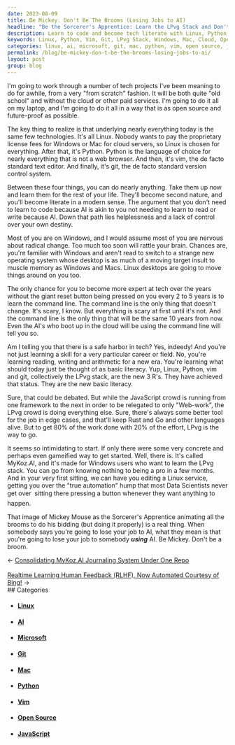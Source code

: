 ```yaml
---
date: 2023-08-09
title: Be Mickey. Don't Be The Brooms (Losing Jobs to AI)
headline: "Be the Sorcerer's Apprentice: Learn the LPvg Stack and Don't Lose Your Job to AI!"
description: Learn to code and become tech literate with Linux, Python, vim, and git. Don't be a victim of AI - be Mickey Mouse and animate the brooms to do your bidding! MyKoz.AI is an easy and gameified way to get started and become a pro in a few months.
keywords: Linux, Python, Vim, Git, LPvg Stack, Windows, Mac, Cloud, Open Source, Future-Proof, Command Line, AI, JavaScript, Rust, Go, MyKoz.AI, Sorcerer's Apprentice, Mickey Mouse, Automation, Data Scientists
categories: linux, ai, microsoft, git, mac, python, vim, open source, javascript
permalink: /blog/be-mickey-don-t-be-the-brooms-losing-jobs-to-ai/
layout: post
group: blog
---
```



I'm going to work through a number of tech projects I've been meaning to do for
awhile, from a very "from scratch" fashion. It will be both quite "old school"
and without the cloud or other paid services. I'm going to do it all on my
laptop, and I'm going to do it all in a way that is as open source and
future-proof as possible.

The key thing to realize is that underlying nearly everything today is the same
few technologies. It's all Linux. Nobody wants to pay the proprietary license
fees for Windows or Mac for cloud servers, so Linux is chosen for everything.
After that, it's Python. Python is the language of choice for nearly everything
that is not a web browser. And then, it's vim, the de facto standard text
editor. And finally, it's git, the de facto standard version control system.

Between these four things, you can do nearly anything. Take them up now and
learn them for the rest of your life. They'll become second nature, and you'll
become literate in a modern sense. The argument that you don't need to learn to
code because AI is akin to you not needing to learn to read or write because
AI. Down that path lies helplessness and a lack of control over your own
destiny.

Most of you are on Windows, and I would assume most of you are nervous about
radical change. Too much too soon will rattle your brain. Chances are, you're
familiar with Windows and aren't read to switch to a strange new operating
system whose desktop is as much of a moving target insult to muscle memory as
Windows and Macs. Linux desktops are going to move things around on you too.

The only chance for you to become more expert at tech over the years without
the giant reset button being pressed on you every 2 to 5 years is to learn the
command line. The command line is the only thing that doesn't change. It's
scary, I know. But everything is scary at first until it's not. And the command
line is the only thing that will be the same 10 years from now. Even the AI's
who boot up in the cloud will be using the command line will tell you so.

Am I telling you that there is a safe harbor in tech? Yes, indeedy! And you're
not just learning a skill for a very particular career or field. No, you're
learning reading, writing and arithmetic for a new era. You're learning what
should today just be thought of as basic literacy. Yup, Linux, Python, vim and
git, collectively the LPvg stack, are the new 3 R's. They have achieved that
status. They are the new basic literacy.

Sure, that could be debated. But while the JavaScript crowd is running from one
framework to the next in order to be relegated to only "Web-work", the LPvg
crowd is doing everything else. Sure, there's always some better tool for the
job in edge cases, and that'll keep Rust and Go and other languages alive. But
to get 80% of the work done with 20% of the effort, LPvg is the way to go.

It seems so intimidating to start. If only there were some very concrete and
perhaps even gameified way to get started. Well, there is. It's called
MyKoz.AI, and it's made for Windows users who want to learn the LPvg stack. You
can go from knowing nothing to being a pro in a few months. And in your very
first sitting, we can have you editing a Linux service, getting you over the
"true automation" hump that most Data Scientists never get over &#151; sitting
there pressing a button whenever they want anything to happen. 

That image of Mickey Mouse as the Sorcerer's Apprentice animating all the
brooms to do his bidding (but doing it properly) is a real thing. When somebody
says you're going to lose your job to AI, what they mean is that you're going
to lose your job to somebody ***using*** AI. Be Mickey. Don't be a broom.














<div class="arrow-links"><div class="post-nav-prev"><span class="arrow">&larr;&nbsp;</span><a href="/blog/consolidating-mykoz-ai-journaling-system-under-one-repo/">Consolidating MyKoz.AI Journaling System Under One Repo</a></div> &nbsp; <div class="post-nav-next"><a href="/blog/realtime-learning-human-feedback-rlhf-now-automated-courtesy-of-bing/">Realtime Learning Human Feedback (RLHF), Now Automated Courtesy of Bing!</a><span class="arrow">&nbsp;&rarr;</span></div></div>
## Categories

<ul>
<li><h4><a href='/linux/'>Linux</a></h4></li>
<li><h4><a href='/ai/'>AI</a></h4></li>
<li><h4><a href='/microsoft/'>Microsoft</a></h4></li>
<li><h4><a href='/git/'>Git</a></h4></li>
<li><h4><a href='/mac/'>Mac</a></h4></li>
<li><h4><a href='/python/'>Python</a></h4></li>
<li><h4><a href='/vim/'>Vim</a></h4></li>
<li><h4><a href='/open-source/'>Open Source</a></h4></li>
<li><h4><a href='/javascript/'>JavaScript</a></h4></li></ul>